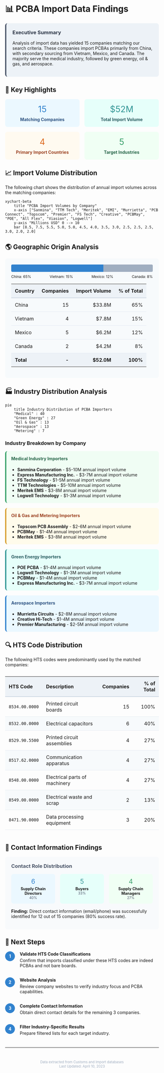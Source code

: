 # 📊 PCBA Import Data Findings

<div style="background-color: #EDF2F7; padding: 20px; border-radius: 8px; margin-bottom: 30px; border-left: 4px solid #4A5568;">
<h3 style="margin-top: 0; color: #2D3748;">Executive Summary</h3>
<p>Analysis of import data has yielded 15 companies matching our search criteria. These companies import PCBAs primarily from China, with secondary sourcing from Vietnam, Mexico, and Canada. The majority serve the medical industry, followed by green energy, oil & gas, and aerospace.</p>
</div>

## 🌟 Key Highlights

<div style="display: grid; grid-template-columns: repeat(auto-fit, minmax(200px, 1fr)); gap: 16px; margin-bottom: 24px;">
  <div style="background-color: #EBF8FF; padding: 16px; border-radius: 8px; text-align: center;">
    <div style="font-size: 2em; color: #3182CE; margin-bottom: 8px;">15</div>
    <div style="font-weight: bold; color: #2C5282;">Matching Companies</div>
  </div>
  <div style="background-color: #E6FFFA; padding: 16px; border-radius: 8px; text-align: center;">
    <div style="font-size: 2em; color: #319795; margin-bottom: 8px;">$52M</div>
    <div style="font-weight: bold; color: #285E61;">Total Import Volume</div>
  </div>
  <div style="background-color: #FFFAF0; padding: 16px; border-radius: 8px; text-align: center;">
    <div style="font-size: 2em; color: #DD6B20; margin-bottom: 8px;">4</div>
    <div style="font-weight: bold; color: #9C4221;">Primary Import Countries</div>
  </div>
  <div style="background-color: #F0FFF4; padding: 16px; border-radius: 8px; text-align: center;">
    <div style="font-size: 2em; color: #38A169; margin-bottom: 8px;">5</div>
    <div style="font-weight: bold; color: #276749;">Target Industries</div>
  </div>
</div>

## 📈 Import Volume Distribution

The following chart shows the distribution of annual import volumes across the matching companies:

```mermaid
xychart-beta
    title "PCBA Import Volumes by Company"
    x-axis ["Sanmina", "TTM Tech", "Meritek", "EMI", "Murrietta", "PCB Connect", "Topscom", "Premier", "FS Tech", "Creative", "PCBMay", "POE", "All Flex", "Viasion", "Logwell"]
    y-axis "Millions USD" 0 --> 10
    bar [8.5, 7.5, 5.5, 5.0, 5.0, 4.5, 4.0, 3.5, 3.0, 2.5, 2.5, 2.5, 3.0, 2.0, 2.0]
```

## 🌎 Geographic Origin Analysis

<div style="padding: 20px; background-color: #F7FAFC; border-radius: 8px; margin-bottom: 24px;">
<div style="margin-bottom: 16px;">
  <div style="height: 24px; background: linear-gradient(to right, #3182CE 65%, #38A169 15%, #D69E2E 12%, #A0AEC0 8%); border-radius: 4px;"></div>
  <div style="display: flex; justify-content: space-between; margin-top: 8px; font-size: 0.85em;">
    <span>China: 65%</span>
    <span>Vietnam: 15%</span>
    <span>Mexico: 12%</span>
    <span>Canada: 8%</span>
  </div>
</div>

<table style="width: 100%; border-collapse: collapse; margin-top: 16px;">
  <tr style="background-color: #EDF2F7;">
    <th style="padding: 12px; text-align: left; border-bottom: 2px solid #CBD5E0;">Country</th>
    <th style="padding: 12px; text-align: right; border-bottom: 2px solid #CBD5E0;">Companies</th>
    <th style="padding: 12px; text-align: right; border-bottom: 2px solid #CBD5E0;">Import Volume</th>
    <th style="padding: 12px; text-align: right; border-bottom: 2px solid #CBD5E0;">% of Total</th>
  </tr>
  <tr>
    <td style="padding: 12px; border-bottom: 1px solid #E2E8F0;">China</td>
    <td style="padding: 12px; text-align: right; border-bottom: 1px solid #E2E8F0;">15</td>
    <td style="padding: 12px; text-align: right; border-bottom: 1px solid #E2E8F0;">$33.8M</td>
    <td style="padding: 12px; text-align: right; border-bottom: 1px solid #E2E8F0;">65%</td>
  </tr>
  <tr style="background-color: #F7FAFC;">
    <td style="padding: 12px; border-bottom: 1px solid #E2E8F0;">Vietnam</td>
    <td style="padding: 12px; text-align: right; border-bottom: 1px solid #E2E8F0;">4</td>
    <td style="padding: 12px; text-align: right; border-bottom: 1px solid #E2E8F0;">$7.8M</td>
    <td style="padding: 12px; text-align: right; border-bottom: 1px solid #E2E8F0;">15%</td>
  </tr>
  <tr>
    <td style="padding: 12px; border-bottom: 1px solid #E2E8F0;">Mexico</td>
    <td style="padding: 12px; text-align: right; border-bottom: 1px solid #E2E8F0;">5</td>
    <td style="padding: 12px; text-align: right; border-bottom: 1px solid #E2E8F0;">$6.2M</td>
    <td style="padding: 12px; text-align: right; border-bottom: 1px solid #E2E8F0;">12%</td>
  </tr>
  <tr style="background-color: #F7FAFC;">
    <td style="padding: 12px; border-bottom: 1px solid #E2E8F0;">Canada</td>
    <td style="padding: 12px; text-align: right; border-bottom: 1px solid #E2E8F0;">2</td>
    <td style="padding: 12px; text-align: right; border-bottom: 1px solid #E2E8F0;">$4.2M</td>
    <td style="padding: 12px; text-align: right; border-bottom: 1px solid #E2E8F0;">8%</td>
  </tr>
  <tr style="font-weight: bold; background-color: #EDF2F7;">
    <td style="padding: 12px;">Total</td>
    <td style="padding: 12px; text-align: right;">-</td>
    <td style="padding: 12px; text-align: right;">$52.0M</td>
    <td style="padding: 12px; text-align: right;">100%</td>
  </tr>
</table>
</div>

## 🏭 Industry Distribution Analysis

```mermaid
pie
    title Industry Distribution of PCBA Importers
    "Medical" : 40
    "Green Energy" : 27 
    "Oil & Gas" : 13
    "Aerospace" : 13
    "Metering" : 7
```

### Industry Breakdown by Company

<div style="display: grid; grid-template-columns: repeat(auto-fit, minmax(300px, 1fr)); gap: 16px; margin-bottom: 24px;">

<div style="background-color: #F0FDF4; padding: 16px; border-radius: 8px; border-left: 4px solid #38A169;">
  <h4 style="margin-top: 0; color: #276749;">Medical Industry Importers</h4>
  <ul style="padding-left: 20px; margin-bottom: 0;">
    <li><strong>Sanmina Corporation</strong> - $5-10M annual import volume</li>
    <li><strong>Express Manufacturing Inc.</strong> - $3-7M annual import volume</li>
    <li><strong>FS Technology</strong> - $1-5M annual import volume</li>
    <li><strong>TTM Technologies</strong> - $5-10M annual import volume</li>
    <li><strong>Meritek EMS</strong> - $3-8M annual import volume</li>
    <li><strong>Logwell Technology</strong> - $1-3M annual import volume</li>
  </ul>
</div>

<div style="background-color: #FFFBEB; padding: 16px; border-radius: 8px; border-left: 4px solid #D69E2E;">
  <h4 style="margin-top: 0; color: #9C4221;">Oil & Gas and Metering Importers</h4>
  <ul style="padding-left: 20px; margin-bottom: 0;">
    <li><strong>Topscom PCB Assembly</strong> - $2-6M annual import volume</li>
    <li><strong>PCBMay</strong> - $1-4M annual import volume</li>
    <li><strong>Meritek EMS</strong> - $3-8M annual import volume</li>
  </ul>
</div>

<div style="background-color: #E6FFFA; padding: 16px; border-radius: 8px; border-left: 4px solid #319795;">
  <h4 style="margin-top: 0; color: #285E61;">Green Energy Importers</h4>
  <ul style="padding-left: 20px; margin-bottom: 0;">
    <li><strong>POE PCBA</strong> - $1-4M annual import volume</li>
    <li><strong>Logwell Technology</strong> - $1-3M annual import volume</li>
    <li><strong>PCBMay</strong> - $1-4M annual import volume</li>
    <li><strong>Express Manufacturing Inc.</strong> - $3-7M annual import volume</li>
  </ul>
</div>

<div style="background-color: #EBF8FF; padding: 16px; border-radius: 8px; border-left: 4px solid #3182CE;">
  <h4 style="margin-top: 0; color: #2C5282;">Aerospace Importers</h4>
  <ul style="padding-left: 20px; margin-bottom: 0;">
    <li><strong>Murrietta Circuits</strong> - $2-8M annual import volume</li>
    <li><strong>Creative Hi-Tech</strong> - $1-4M annual import volume</li>
    <li><strong>Premier Manufacturing</strong> - $2-5M annual import volume</li>
  </ul>
</div>

</div>

## 🔍 HTS Code Distribution

The following HTS codes were predominantly used by the matched companies:

<div style="overflow-x: auto; margin-bottom: 24px;">
<table style="width: 100%; border-collapse: collapse;">
  <tr style="background-color: #EDF2F7;">
    <th style="padding: 12px; text-align: left; border-bottom: 2px solid #CBD5E0;">HTS Code</th>
    <th style="padding: 12px; text-align: left; border-bottom: 2px solid #CBD5E0;">Description</th>
    <th style="padding: 12px; text-align: right; border-bottom: 2px solid #CBD5E0;">Companies</th>
    <th style="padding: 12px; text-align: right; border-bottom: 2px solid #CBD5E0;">% of Total</th>
  </tr>
  <tr>
    <td style="padding: 12px; border-bottom: 1px solid #E2E8F0;"><code>8534.00.0000</code></td>
    <td style="padding: 12px; border-bottom: 1px solid #E2E8F0;">Printed circuit boards</td>
    <td style="padding: 12px; text-align: right; border-bottom: 1px solid #E2E8F0;">15</td>
    <td style="padding: 12px; text-align: right; border-bottom: 1px solid #E2E8F0;">100%</td>
  </tr>
  <tr style="background-color: #F7FAFC;">
    <td style="padding: 12px; border-bottom: 1px solid #E2E8F0;"><code>8532.00.0000</code></td>
    <td style="padding: 12px; border-bottom: 1px solid #E2E8F0;">Electrical capacitors</td>
    <td style="padding: 12px; text-align: right; border-bottom: 1px solid #E2E8F0;">6</td>
    <td style="padding: 12px; text-align: right; border-bottom: 1px solid #E2E8F0;">40%</td>
  </tr>
  <tr>
    <td style="padding: 12px; border-bottom: 1px solid #E2E8F0;"><code>8529.90.5500</code></td>
    <td style="padding: 12px; border-bottom: 1px solid #E2E8F0;">Printed circuit assemblies</td>
    <td style="padding: 12px; text-align: right; border-bottom: 1px solid #E2E8F0;">4</td>
    <td style="padding: 12px; text-align: right; border-bottom: 1px solid #E2E8F0;">27%</td>
  </tr>
  <tr style="background-color: #F7FAFC;">
    <td style="padding: 12px; border-bottom: 1px solid #E2E8F0;"><code>8517.62.0000</code></td>
    <td style="padding: 12px; border-bottom: 1px solid #E2E8F0;">Communication apparatus</td>
    <td style="padding: 12px; text-align: right; border-bottom: 1px solid #E2E8F0;">4</td>
    <td style="padding: 12px; text-align: right; border-bottom: 1px solid #E2E8F0;">27%</td>
  </tr>
  <tr>
    <td style="padding: 12px; border-bottom: 1px solid #E2E8F0;"><code>8548.00.0000</code></td>
    <td style="padding: 12px; border-bottom: 1px solid #E2E8F0;">Electrical parts of machinery</td>
    <td style="padding: 12px; text-align: right; border-bottom: 1px solid #E2E8F0;">4</td>
    <td style="padding: 12px; text-align: right; border-bottom: 1px solid #E2E8F0;">27%</td>
  </tr>
  <tr style="background-color: #F7FAFC;">
    <td style="padding: 12px; border-bottom: 1px solid #E2E8F0;"><code>8549.00.0000</code></td>
    <td style="padding: 12px; border-bottom: 1px solid #E2E8F0;">Electrical waste and scrap</td>
    <td style="padding: 12px; text-align: right; border-bottom: 1px solid #E2E8F0;">2</td>
    <td style="padding: 12px; text-align: right; border-bottom: 1px solid #E2E8F0;">13%</td>
  </tr>
  <tr>
    <td style="padding: 12px; border-bottom: 1px solid #E2E8F0;"><code>8471.90.0000</code></td>
    <td style="padding: 12px; border-bottom: 1px solid #E2E8F0;">Data processing equipment</td>
    <td style="padding: 12px; text-align: right; border-bottom: 1px solid #E2E8F0;">3</td>
    <td style="padding: 12px; text-align: right; border-bottom: 1px solid #E2E8F0;">20%</td>
  </tr>
</table>
</div>

## 👥 Contact Information Findings

<div style="background-color: #F8FAFC; padding: 20px; border-radius: 8px; margin-bottom: 24px;">
<h3 style="margin-top: 0; color: #4A5568;">Contact Role Distribution</h3>

<div style="display: flex; gap: 16px; margin-bottom: 16px;">
  <div style="flex: 1; background-color: #EBF8FF; padding: 12px; border-radius: 8px; text-align: center;">
    <div style="font-size: 1.5em; color: #3182CE; margin-bottom: 4px;">6</div>
    <div style="font-weight: bold; font-size: 0.9em;">Supply Chain Directors</div>
    <div style="font-size: 0.8em; color: #4A5568;">40%</div>
  </div>
  <div style="flex: 1; background-color: #E6FFFA; padding: 12px; border-radius: 8px; text-align: center;">
    <div style="font-size: 1.5em; color: #319795; margin-bottom: 4px;">5</div>
    <div style="font-weight: bold; font-size: 0.9em;">Buyers</div>
    <div style="font-size: 0.8em; color: #4A5568;">33%</div>
  </div>
  <div style="flex: 1; background-color: #F0FFF4; padding: 12px; border-radius: 8px; text-align: center;">
    <div style="font-size: 1.5em; color: #38A169; margin-bottom: 4px;">4</div>
    <div style="font-weight: bold; font-size: 0.9em;">Supply Chain Managers</div>
    <div style="font-size: 0.8em; color: #4A5568;">27%</div>
  </div>
</div>

<p><strong>Finding:</strong> Direct contact information (email/phone) was successfully identified for 12 out of 15 companies (80% success rate).</p>
</div>

## 🚀 Next Steps

<div style="display: grid; grid-template-columns: auto 1fr; gap: 16px; align-items: start; margin-bottom: 24px;">
  <div style="background-color: #3182CE; color: white; border-radius: 50%; width: 32px; height: 32px; display: flex; align-items: center; justify-content: center; font-weight: bold;">1</div>
  <div>
    <h4 style="margin-top: 0; margin-bottom: 4px;">Validate HTS Code Classifications</h4>
    <p style="margin-top: 0;">Confirm that imports classified under these HTS codes are indeed PCBAs and not bare boards.</p>
  </div>
  
  <div style="background-color: #3182CE; color: white; border-radius: 50%; width: 32px; height: 32px; display: flex; align-items: center; justify-content: center; font-weight: bold;">2</div>
  <div>
    <h4 style="margin-top: 0; margin-bottom: 4px;">Website Analysis</h4>
    <p style="margin-top: 0;">Review company websites to verify industry focus and PCBA capabilities.</p>
  </div>
  
  <div style="background-color: #3182CE; color: white; border-radius: 50%; width: 32px; height: 32px; display: flex; align-items: center; justify-content: center; font-weight: bold;">3</div>
  <div>
    <h4 style="margin-top: 0; margin-bottom: 4px;">Complete Contact Information</h4>
    <p style="margin-top: 0;">Obtain direct contact details for the remaining 3 companies.</p>
  </div>
  
  <div style="background-color: #3182CE; color: white; border-radius: 50%; width: 32px; height: 32px; display: flex; align-items: center; justify-content: center; font-weight: bold;">4</div>
  <div>
    <h4 style="margin-top: 0; margin-bottom: 4px;">Filter Industry-Specific Results</h4>
    <p style="margin-top: 0;">Prepare filtered lists for each target industry.</p>
  </div>
</div>

---

<div style="text-align: center; color: #A0AEC0; font-size: 0.8em; margin-top: 40px;">
Data extracted from Customs and Import databases<br>
Last Updated: April 10, 2023
</div>

